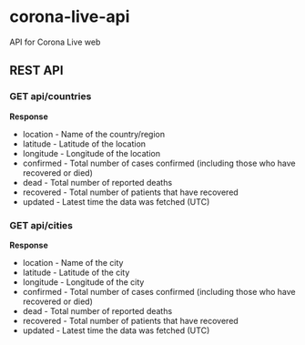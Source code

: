 # corona-live-api
API for Corona Live web

## REST API

### GET api/countries

**Response**

* location - Name of the country/region
* latitude - Latitude of the location
* longitude - Longitude of the location
* confirmed - Total number of cases confirmed (including those who have recovered or died)
* dead - Total number of reported deaths
* recovered - Total number of patients that have recovered
* updated - Latest time the data was fetched (UTC)

### GET api/cities

**Response**

* location - Name of the city
* latitude - Latitude of the city
* longitude - Longitude of the city
* confirmed - Total number of cases confirmed (including those who have recovered or died)
* dead - Total number of reported deaths
* recovered - Total number of patients that have recovered
* updated - Latest time the data was fetched (UTC)
